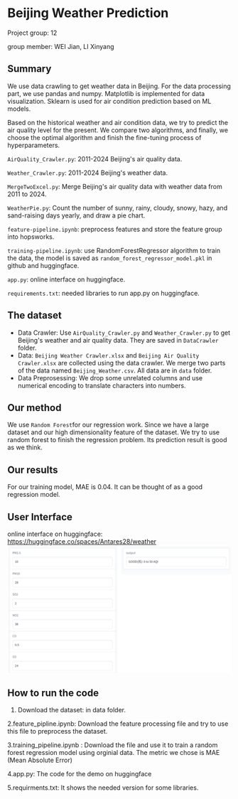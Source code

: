 # Beijing Weather Prediction
Project group: 12

group member: WEI Jian, LI Xinyang
## Summary

We use data crawling to get weather data in Beijing. For the data processing part, we use pandas and numpy. Matplotlib is implemented for data visualization. Sklearn is used for air condition prediction based on ML models. 

Based on the historical weather and air condition data, we try to predict the air quality level for the present. We compare two algorithms, and finally, we choose the optimal algorithm and finish the fine-tuning process of hyperparameters.

`AirQuality_Crawler.py`: 2011-2024 Beijing's air quality data. 

`Weather_Crawler.py`: 2011-2024 Beijing's weather data. 

`MergeTwoExcel.py`: Merge Beijing's air quality data with weather data from 2011 to 2024. 

`WeatherPie.py`: Count the number of sunny, rainy, cloudy, snowy, hazy, and sand-raising days yearly, and draw a pie chart.

`feature-pipeline.ipynb`: preprocess features and store the feature group into hopsworks.

`training-pipeline.ipynb`: use RandomForestRegressor algorithm to train the data, the model is saved as `random_forest_regressor_model.pkl` in github and huggingface.

`app.py`: online interface on huggingface.

`requirements.txt`: needed libraries to run app.py on huggingface.

## The dataset
- Data Crawler: Use `AirQuality_Crawler.py` and `Weather_Crawler.py` to get Beijing's weather and air quality data. They are saved in `DataCrawler` folder.
- Data: `Beijing Weather Crawler.xlsx` and `Beijing Air Quality Crawler.xlsx` are collected using the data crawler. We merge two parts of the data named `Beijing_Weather.csv`. All data are in `data` folder.
- Data Preprosessing: We drop some unrelated columns and use numerical encoding to translate characters into numbers.
## Our method
We use `Random Forest`for our regression work.
Since we have a large dataset and our high dimensionality feature of the dataset. We try to use random forest to finish the regression problem. Its prediction result is good as we think.
## Our results
For our training model, MAE is 0.04. It can be thought of as a good regression model. 
## User Interface
online interface on huggingface: https://huggingface.co/spaces/Antares28/weather
![image](https://github.com/Antares28/Beijing-Weather-Prediction/blob/2483c87dea9e6be958dcc89e169762de257a1900/imgs/Gradio.png)
## How to run the code

1. Download the dataset: in data folder.
   
2.feature_pipline.ipynb: Download the feature processing file and try to use this file to preprocess the dataset.

3.training_pipeline.ipynb : Download the file and use it to train a random forest regression model using orginial data. The metric we chose is MAE (Mean Absolute Error)

4.app.py: The code for the demo on huggingface

5.requirments.txt: It shows the needed version for some libraries.
